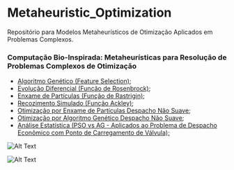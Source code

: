 # Metaheuristic_Optimization

Repositório para Modelos Metaheurísticos de Otimização Aplicados em Problemas Complexos.


### Computação Bio-Inspirada: Metaheurísticas para Resolução de Problemas Complexos de Otimização

- [Algoritmo Genético (Feature Selection)](https://nbviewer.jupyter.org/github/rafaelpavan95/Metaheuristic_Optimization/blob/main/GA_Feature_Selection.ipynb);
- [Evolução Diferencial (Função de Rosenbrock)](https://nbviewer.jupyter.org/github/rafaelpavan95/Metaheuristic_Optimization/blob/main/ED_Rosenbrock.ipynb);
- [Enxame de Partículas (Função de Rastrigin)](https://nbviewer.jupyter.org/github/rafaelpavan95/Metaheuristic_Optimization/blob/main/PSO_Rastrigin.ipynb);
- [Recozimento Simulado (Função Ackley)](https://nbviewer.jupyter.org/github/rafaelpavan95/Metaheuristic_Optimization/blob/main/SA_Ackley.ipynb);
- [Otimização por Enxame de Partículas Despacho Não Suave](https://github.com/rafaelpavan95/Metaheuristic_Optimization/blob/main/enxame_particulas.m);
- [Otimização por Algoritmo Genético Despacho Não Suave](https://github.com/rafaelpavan95/Metaheuristic_Optimization/blob/main/algoritmo_genetico.m);
- [Análise Estatística (PSO vs AG - Aplicados ao Problema de Despacho Econômico com Ponto de Carregamento de Válvula);](https://github.com/rafaelpavan95/Metaheuristic_Optimization/blob/main/An%C3%A1lise_Estat%C3%ADstica_PSO_AG.ipynb)

![Alt Text](https://media.giphy.com/media/3CK25Z64vzHlYvYRrr/giphy.gif)

![Alt Text](https://media.giphy.com/media/AXR8rXGahv3zBmgBWf/giphy.gif)
